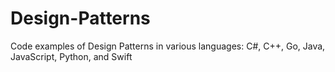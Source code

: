 # Design-Patterns
Code examples of Design Patterns in various languages: C#, C++, Go, Java, JavaScript, Python, and Swift
